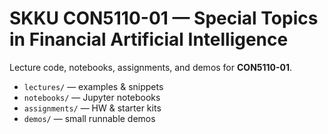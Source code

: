 # SKKU CON5110-01 — Special Topics in Financial Artificial Intelligence

Lecture code, notebooks, assignments, and demos for **CON5110-01**.

- `lectures/` — examples & snippets  
- `notebooks/` — Jupyter notebooks  
- `assignments/` — HW & starter kits  
- `demos/` — small runnable demos  


